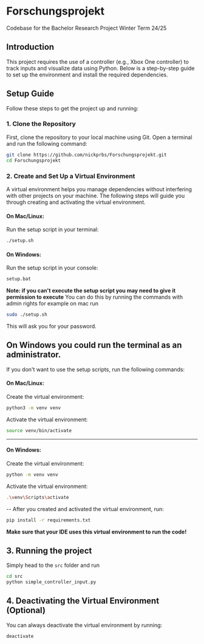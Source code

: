 # Forschungsprojekt
Codebase for the Bachelor Research Project Winter Term 24/25


## Introduction

This project requires the use of a controller (e.g., Xbox One controller) to track inputs and visualize data using Python. Below is a step-by-step guide to set up the environment and install the required dependencies.

## Setup Guide

Follow these steps to get the project up and running:

### 1. Clone the Repository

First, clone the repository to your local machine using Git. Open a terminal and run the following command:

```bash
git clone https://github.com/nickprbs/Forschungsprojekt.git
cd Forschungsprojekt
```
### 2. Create and Set Up a Virtual Environment

A virtual environment helps you manage dependencies without interfering with other projects on your machine. The following steps will guide you through creating and activating the virtual environment.

#### On Mac/Linux:
Run the setup script in your terminal:
```bash
./setup.sh
```

#### On Windows:
Run the setup script in your console:
```bash
setup.bat
```

**Note: if you can't execute the setup script you may need to give it permission to execute**
You can do this by running the commands with admin rights
for example on mac run
```bash
sudo ./setup.sh
```
This will ask you for your password. 

On Windows you could run the terminal as an administrator.
---

If you don't want to use the setup scripts, run the following commands:


#### On Mac/Linux:
Create the virtual environment:
```bash
python3 -m venv venv
```
Activate the virtual environment:
```bash
source venv/bin/activate
```
---
#### On Windows:
Create the virtual environment:
```bash
python -m venv venv
```
Activate the virtual environment: 
```bash
.\venv\Scripts\activate
```
--
After you created and activated the virtual environment, run: 
```bash
pip install -r requirements.txt
```

**Make sure that your IDE uses this virtual environment to run the code!**

## 3. Running the project
Simply head to the `src` folder and run
```bash
cd src
python simple_controller_input.py
```

## 4. Deactivating the Virtual Environment (Optional)
You can always deactivate the virtual environment by running:
```bash
deactivate
```

